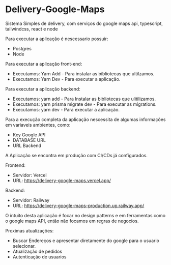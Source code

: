 # Delivery-Google-Maps
Sistema Simples de delivery, com serviços do google maps api, typescript, tailwindcss, react e node

Para executar a aplicação é nescessario possuir:
 - Postgres
 - Node

Para executar a aplicação front-end:
  - Executamos: Yarn Add - Para instalar as bibliotecas que ultilzamos.
  - Executamos: Yarn Dev - Para executar a aplicação.


Para executar a aplicação backend:
  - Executamos: yarn add - Para Instalar as bibliotecas que ulitilizamos.
  - Executamos: yarn prisma migrate dev - Para executar as migrations.
  - Executamos: yarn dev - Para executar a aplicação.
  
Para a execução completa da aplicação nescessita de algumas informações em variaveis ambientes, como:
  - Key Google API
  - DATABASE URL
  - URL Backend
    

A Aplicação se encontra em produção com CI/CDs já configurados.

Frontend:
  - Servidor: Vercel
  - URL: https://delivery-google-maps.vercel.app/

 Backend:
  - Servidor: Railway
  - URL: https://delivery-google-maps-production.up.railway.app/


 O intuito desta aplicação é focar no design patterns e em ferramentas como o google maps API, então não focamos em regras de negocios.


 Proximas atualizações:
  - Buscar Endereços e apresentar diretamente do google para o usuario selecionar.
  - Atualização de pedidos
  - Autenticação de usuarios
      
      

